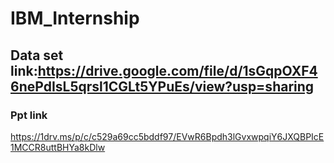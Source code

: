 # IBM_Internship

## Data set link:https://drive.google.com/file/d/1sGqpOXF46nePdIsL5qrsl1CGLt5YPuEs/view?usp=sharing
### Ppt link
https://1drv.ms/p/c/c529a69cc5bddf97/EVwR6Bpdh3lGvxwpqiY6JXQBPIcE1MCCR8uttBHYa8kDlw